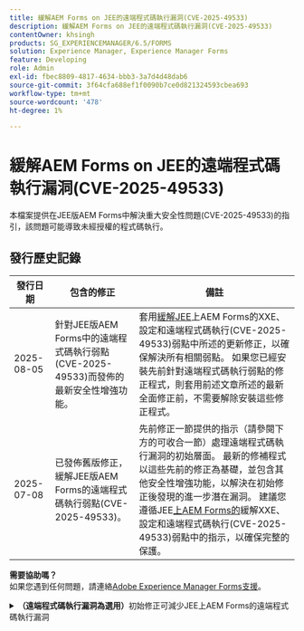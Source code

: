 ```yaml
---
title: 緩解AEM Forms on JEE的遠端程式碼執行漏洞(CVE-2025-49533)
description: 緩解AEM Forms on JEE的遠端程式碼執行漏洞(CVE-2025-49533)
contentOwner: khsingh
products: SG_EXPERIENCEMANAGER/6.5/FORMS
solution: Experience Manager, Experience Manager Forms
feature: Developing
role: Admin
exl-id: fbec8809-4817-4634-bbb3-3a7d4d48dab6
source-git-commit: 3f64cfa688ef1f0090b7ce0d821324593cbea693
workflow-type: tm+mt
source-wordcount: '478'
ht-degree: 1%

---
```



# 緩解AEM Forms on JEE的遠端程式碼執行漏洞(CVE-2025-49533)

本檔案提供在JEE版AEM Forms中解決重大安全性問題(CVE-2025-49533)的指引，該問題可能導致未經授權的程式碼執行。

## 發行歷史記錄

| 發行日期 | 包含的修正 | 備註 |
|------------|-----------------------------------------------------------------------------------------------------|---|
| 2025-08-05 | 針對JEE版AEM Forms中的遠端程式碼執行弱點(CVE-2025-49533)而發佈的最新安全性增強功能。 | 套用[緩解JEE](/help/forms/using/mitigating-xxe-and-configuration-vulnerabilities-for-experience-manager-forms-jee.md)上AEM Forms的XXE、設定和遠端程式碼執行(CVE-2025-49533)弱點中所述的更新修正，以確保解決所有相關弱點。 如果您已經安裝先前針對遠端程式碼執行弱點的修正程式，則套用前述文章所述的最新全面修正前，不需要解除安裝這些修正程式。 |
| 2025-07-08 | 已發佈舊版修正，緩解JEE版AEM Forms的遠端程式碼執行弱點(CVE-2025-49533)。 | 先前修正一節提供的指示（請參閱下方的可收合一節）處理遠端程式碼執行漏洞的初始層面。 最新的修補程式以這些先前的修正為基礎，並包含其他安全性增強功能，以解決在初始修正後發現的進一步潛在漏洞。 建議您遵循JEE[上AEM Forms的](/help/forms/using/mitigating-xxe-and-configuration-vulnerabilities-for-experience-manager-forms-jee.md)緩解XXE、設定和遠端程式碼執行(CVE-2025-49533)弱點中的指示，以確保完整的保護。 |

**需要協助嗎？**\
如果您遇到任何問題，請連絡[Adobe Experience Manager Forms支援](https://business.adobe.com/in/support/main.html)。

<details>
<summary><b>（遠端程式碼執行漏洞為選用）</b>初始修正可減少JEE上AEM Forms的遠端程式碼執行漏洞</summary>

發行日期： 2025-07-08

此修正僅適用於JEE獨立部署上的Adobe Experience Manager 6.5 Forms 。 獨立部署是指不安裝AEM作者或發佈EAR的AEM Forms安裝。

## 解決方法

| AEM Forms版本 | 必要的動作 |
|---|---|
| JEE Service Pack 18上的AEM 6.5 Forms - JEE部署上的獨立AEM Forms的Service Pack 23 | [套用Hotfix](#apply-the-hotfix) |
| JEE Service Pack 17及舊版上的AEM 6.5 Forms | 升級至支援的Service Pack版本，然後為您的新版本套用建議的緩解步驟 |

> **注意**： AEM Forms僅正式支援最近的6個Service Pack。 舊版的使用者應先升級至最新的Service Pack，然後實作必要的安全措施。

### 套用Hotfix

1. **下載Hotfix：**
   * 存取Adobe軟體散發以下載[Hotfix](https://nam04.safelinks.protection.outlook.com/?url=https%3A%2F%2Fexperience.adobe.com%2F%23%2Fdownloads%2Fcontent%2Fsoftware-distribution%2Fen%2Faem.html%3Fpackage%3D%2Fcontent%2Fsoftware-distribution%2Fen%2Fdetails.html%2Fcontent%2Fdam%2Faem%2Fpublic%2Fadobe%2Fpackages%2Fcq650%2Fhotfix%2FAEM%25206.5%2520Unauthenticated%2520RCE%2520in%2520LiveCycle&data=05%7C02%7Ckhsingh%40adobe.com%7Cf29c8505258840beed0408ddbe2956ff%7Cfa7b1b5a7b34438794aed2c178decee1%7C0%7C0%7C638875806949179671%7CUnknown%7CTWFpbGZsb3d8eyJFbXB0eU1hcGkiOnRydWUsIlYiOiIwLjAuMDAwMCIsIlAiOiJXaW4zMiIsIkFOIjoiTWFpbCIsIldUIjoyfQ%3D%3D%7C0%7C%7C%7C&sdata=0GELRBKwhkAFB6fmXNIsbsruBXquhhWX1BMGySEZutY%3D&reserved=0)。
   * 將Hotfix檔案儲存至本機電腦。
   * 驗證已下載檔案的完整性。

2. **安裝Hotfix：**
   * 開啟&#x200B;**AEM Workbench**。
   * 連線至受影響的AEM Forms伺服器。
   * 瀏覽至&#x200B;**視窗→顯示元件→檢視**。
   * 在「元件」檢視中按一下右鍵，然後選取「安裝元件」。
   * 瀏覽並選取Hotfix檔案。
   * 按照安裝精靈的提示操作，然後等待完成。

3. **等待及驗證：**
   * 等待所有服務完全初始化。

</details>

